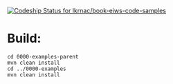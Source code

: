 [ ![Codeship Status for lkrnac/book-eiws-code-samples](https://codeship.com/projects/3d6d0a40-ae3f-0132-7ed9-2ecd9a04cc80/status?branch=master)](https://codeship.com/projects/68847)

# Build:
    cd 0000-examples-parent
    mvn clean install
    cd ../0000-examples
    mvn clean install

